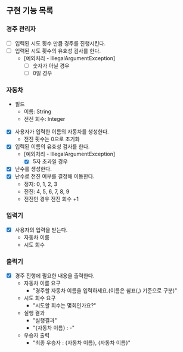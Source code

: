 ## 구현 기능 목록

### 경주 관리자
- [ ] 입력된 시도 횟수 만큼 경주를 진행시킨다.
- [ ] 입력된 시도 횟수의 유효성 검사를 한다.
  - [예외처리 - IllegalArgumentException]
    - [ ] 숫자가 아닐 경우
    - [ ] 0일 경우

### 자동차
- 필드
  - 이름: String
  - 전진 회수: Integer

- [x] 사용자가 입력한 이름의 자동차를 생성한다.
  - 전진 횟수는 0으로 초기화
- [x] 입력된 이름의 유효성 검사를 한다.
    - [예외처리 - IllegalArgumentException]
      - [x] 5자 초과일 경우
- [x] 난수를 생성한다.
- [x] 난수로 전진 여부를 결정해 이동한다.
  - 정지: 0, 1, 2, 3
  - 전진: 4, 5, 6, 7, 8, 9
  - 전진인 경우 전진 회수 +1

### 입력기
- [x] 사용자의 입력을 받는다.
  - 자동차 이름
  - 시도 회수

### 출력기
- [x] 경주 진행에 필요한 내용을 출력한다.
  - 자동차 이름 요구
    - "경주할 자동차 이름을 입력하세요.(이름은 쉼표(,) 기준으로 구분)"
  - 시도 회수 요구
    - "시도할 회수는 몇회인가요?"
  - 실행 결과
    - "실행결과"
    - "{자동차 이름} : -"
  - 우승자 출력
    - "최종 우승자 : {자동차 이름}, {자동차 이름}"